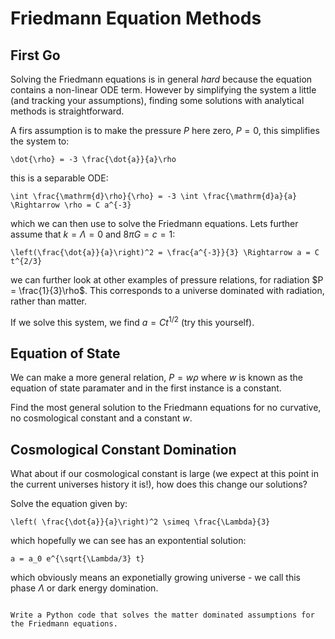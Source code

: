 # Friedmann Equation Methods

## First Go

Solving the Friedmann equations is in general *hard* because the equation contains a non-linear ODE term.  However by simplifying the system a little (and tracking your assumptions), finding some solutions with analytical methods is straightforward.

A firs assumption is to make the pressure $P$ here zero, $P= 0$, this simplifies the system to:

```{math}
\dot{\rho} = -3 \frac{\dot{a}}{a}\rho
```

this is a separable ODE:
```{math}
\int \frac{\mathrm{d}\rho}{\rho} = -3 \int \frac{\mathrm{d}a}{a} \Rightarrow \rho = C a^{-3} 
```

which we can then use to solve the Friedmann equations.  Lets further assume that $k = \Lambda = 0$ and $8 \pi G  = c = 1$:
```{math}
\left(\frac{\dot{a}}{a}\right)^2 = \frac{a^{-3}}{3} \Rightarrow a = C t^{2/3}
```

we can further look at other examples of pressure relations, for radiation $P = \frac{1}{3}\rho$.  This corresponds to a universe dominated with radiation, rather than matter.  

If we solve this system, we find $a = C t^{1/2}$ (try this yourself).

## Equation of State 
We can make a more general relation, $P = w \rho$ where $w$ is known as the equation of state paramater and in the first instance is a constant.

Find the most general solution to the Friedmann equations for no curvative, no cosmological constant and a constant $w$.

## Cosmological Constant Domination

What about if our cosmological constant is large (we expect at this point in the current universes history it is!), how does this change our solutions?

Solve the equation given by:
```{math}
\left( \frac{\dot{a}}{a}\right)^2 \simeq \frac{\Lambda}{3}
```

which hopefully we can see has an expontential solution:

```{math}
a = a_0 e^{\sqrt{\Lambda/3} t}
```

which obviously means an exponetially growing universe - we call this phase $\Lambda$ or dark energy domination.

```{admonition} Exercise for week 2

Write a Python code that solves the matter dominated assumptions for the Friedmann equations.
```